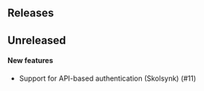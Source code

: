 ## Releases

## Unreleased
#### New features
  - Support for API-based authentication (Skolsynk) (#11)
